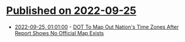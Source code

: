 # [Published on 2022-09-25](index.md)

* [2022-09-25, 01:01:00](https://news.slashdot.org/story/22/09/24/1758216/dot-to-map-out-nations-time-zones-after-report-shows-no-official-map-exists?utm_source=rss1.0mainlinkanon&utm_medium=feed) - [DOT To Map Out Nation's Time Zones After Report Shows No Official Map Exists](https://news.slashdot.org/story/22/09/24/1758216/dot-to-map-out-nations-time-zones-after-report-shows-no-official-map-exists?utm_source=rss1.0mainlinkanon&utm_medium=feed)

